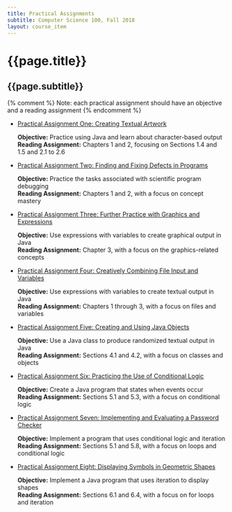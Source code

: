 ```yaml
---
title: Practical Assignments
subtitle: Computer Science 100, Fall 2018
layout: course_item
---
```


# {{page.title}}
## {{page.subtitle}}

{% comment %} Note: each practical assignment should have an objective and a reading assignment {% endcomment %}

<ul>

<li><a href="https://github.com/Allegheny-Computer-Science-100-F2018/cs100-F2018-sheets/releases/download/cs100F2018_sheets-3.0.0/cs100F2018_practical01.pdf">Practical Assignment One: Creating Textual Artwork</a> <p><b>Objective:</b> Practice using Java and learn about character-based output<br><b>Reading Assignment:</b> Chapters 1 and 2, focusing on Sections 1.4 and 1.5 and 2.1 to 2.6</p></li>

<li><a href="https://github.com/Allegheny-Computer-Science-100-F2018/cs100-F2018-sheets/releases/download/cs100F2018_sheets-5.0.0/cs100F2018_practical02.pdf">Practical Assignment Two: Finding and Fixing Defects in Programs</a> <p><b>Objective:</b> Practice the tasks associated with scientific program debugging<br><b>Reading Assignment:</b> Chapters 1 and 2, with a focus on concept mastery</p></li>

<li><a href="https://github.com/Allegheny-Computer-Science-100-F2018/cs100-F2018-sheets/releases/download/cs100F2018_sheets-7.0.0/cs100F2018_practical03.pdf">Practical Assignment Three: Further Practice with Graphics and Expressions</a> <p><b>Objective:</b> Use expressions with variables to create graphical output in Java<br><b>Reading Assignment:</b> Chapter 3, with a focus on the graphics-related concepts</p></li>

<li><a href="https://github.com/Allegheny-Computer-Science-100-F2018/cs100-F2018-sheets/releases/download/cs100F2018_sheets-11.0.0/cs100F2018_practical04.pdf">Practical Assignment Four: Creatively Combining File Input and Variables</a> <p><b>Objective:</b> Use expressions with variables to create textual output in Java<br><b>Reading Assignment:</b> Chapters 1 through 3, with a focus on files and variables</p></li>

<li><a href="https://github.com/Allegheny-Computer-Science-100-F2018/cs100-F2018-sheets/releases/download/cs100F2018_sheets-12.0.1/cs100F2018_practical05.pdf">Practical Assignment Five: Creating and Using Java Objects</a> <p><b>Objective:</b> Use a Java class to produce randomized textual output in Java<br><b>Reading Assignment:</b> Sections 4.1 and 4.2, with a focus on classes and objects</p></li>

<li><a href="https://github.com/Allegheny-Computer-Science-100-F2018/cs100-F2018-sheets/releases/download/cs100F2018_sheets-16.0.0/cs100F2018_practical06.pdf">Practical Assignment Six: Practicing the Use of Conditional Logic</a> <p><b>Objective:</b> Create a Java program that states when events occur<br><b>Reading Assignment:</b> Sections 5.1 and 5.3, with a focus on conditional logic</p></li>

<li><a href="https://github.com/Allegheny-Computer-Science-100-F2018/cs100-F2018-sheets/releases/download/cs101F2018_sheets-20.0.0/cs100F2018_practical07.pdf">Practical Assignment Seven: Implementing and Evaluating a Password Checker</a> <p><b>Objective:</b> Implement a program that uses conditional logic and iteration<br><b>Reading Assignment:</b> Sections 5.1 and 5.8, with a focus on loops and conditional logic</p></li>

<li><a href="https://github.com/Allegheny-Computer-Science-100-F2018/cs100-F2018-sheets/releases/download/cs100F2018_sheets-20.0.0/cs100F2018_practical08.pdf">Practical Assignment Eight: Displaying Symbols in Geometric Shapes</a> <p><b>Objective:</b> Implement a Java program that uses iteration to display shapes<br><b>Reading Assignment:</b> Sections 6.1 and 6.4, with a focus on for loops and iteration</p></li>

</ul>
